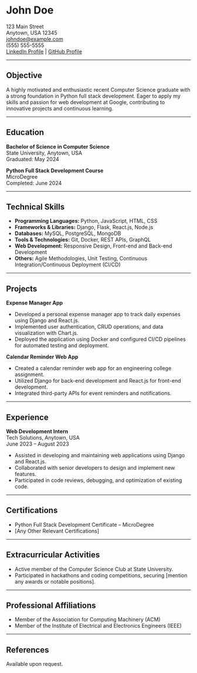 # John Doe
123 Main Street  
Anytown, USA 12345  
johndoe@example.com  
(555) 555-5555  
[LinkedIn Profile](https://www.linkedin.com/in/johndoe) | [GitHub Profile](https://github.com/johndoe)  

---

## Objective
A highly motivated and enthusiastic recent Computer Science graduate with a strong foundation in Python full stack development. Eager to apply my skills and passion for web development at Google, contributing to innovative projects and continuous learning.

---

## Education

**Bachelor of Science in Computer Science**  
State University, Anytown, USA  
Graduated: May 2024

**Python Full Stack Development Course**  
MicroDegree  
Completed: June 2024

---

## Technical Skills

- **Programming Languages:** Python, JavaScript, HTML, CSS
- **Frameworks & Libraries:** Django, Flask, React.js, Node.js
- **Databases:** MySQL, PostgreSQL, MongoDB
- **Tools & Technologies:** Git, Docker, REST APIs, GraphQL
- **Web Development:** Responsive Design, Front-end and Back-end Development
- **Others:** Agile Methodologies, Unit Testing, Continuous Integration/Continuous Deployment (CI/CD)

---

## Projects

**Expense Manager App**  
- Developed a personal expense manager app to track daily expenses using Django and React.js.
- Implemented user authentication, CRUD operations, and data visualization with Chart.js.
- Deployed the application using Docker and configured CI/CD pipelines for automated testing and deployment.

**Calendar Reminder Web App**  
- Created a calendar reminder web app for an engineering college assignment.
- Utilized Django for back-end development and React.js for front-end development.
- Integrated third-party APIs for event reminders and notifications.

---

## Experience

**Web Development Intern**  
Tech Solutions, Anytown, USA  
June 2023 – August 2023  
- Assisted in developing and maintaining web applications using Django and React.js.
- Collaborated with senior developers to design and implement new features.
- Participated in code reviews, debugging, and optimization of existing code.

---

## Certifications

- Python Full Stack Development Certificate – MicroDegree
- [Any Other Relevant Certifications]

---

## Extracurricular Activities

- Active member of the Computer Science Club at State University.
- Participated in hackathons and coding competitions, securing [mention any awards or notable positions].

---

## Professional Affiliations

- Member of the Association for Computing Machinery (ACM)
- Member of the Institute of Electrical and Electronics Engineers (IEEE)

---

## References

Available upon request.
